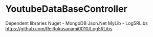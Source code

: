 # YoutubeDataBaseController

Dependent libraries
Nuget - MongoDB
        Json.Net
MyLib - Log5RLibs https://github.com/ReiRokusanami0010/Log5RLibs
